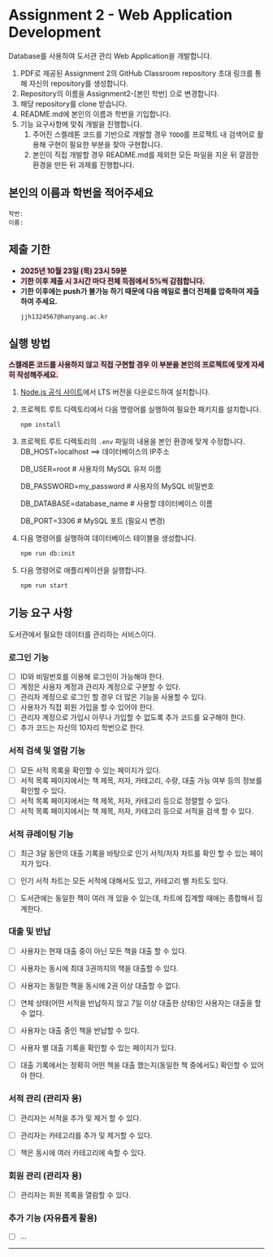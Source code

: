 # Assignment 2 - Web Application Development

Database를 사용하여 도서관 관리 Web Application을 개발합니다.

1. PDF로 제공된 Assignment 2의 GitHub Classroom repository 초대 링크를 통해 자신의 repository를 생성합니다.
2. Repository의 이름을 Assignment2-[본인 학번] 으로 변경합니다.
3. 해당 repository를 clone 받습니다.
4. README.md에 본인의 이름과 학번을 기입합니다.
5. 기능 요구사항에 맞춰 개발을 진행합니다.
   1. 주어진 스켈레톤 코드를 기반으로 개발할 경우 `TODO`를 프로젝트 내 검색어로 활용해 구현이 필요한 부분을 찾아 구현합니다.
   2. 본인이 직접 개발할 경우 README.md를 제외한 모든 파일을 지운 뒤 깔끔한 환경을 만든 뒤 과제를 진행합니다.

## 본인의 이름과 학번을 적어주세요
```
학번:
이름:
```

## 제출 기한
- <b style='background-color: #ffdce0'>2025년 10월 23일 (목) 23시 59분</b>
- <b style='background-color: #ffdce0'>기한 이후 제출 시 3시간 마다 전체 득점에서 5%씩 감점합니다.</b>
- <b>기한 이후에는 push가 불가능 하기 때문에 다음 메일로 폴더 전체를 압축하여 제출하여 주세요.</b>
  ```
  jjh1324567@hanyang.ac.kr
  ```

## 실행 방법

<b style='background-color: #ffdce0'>스켈레톤 코드를 사용하지 않고 직접 구현할 경우 이 부분을 본인의 프로젝트에 맞게 자세히 작성해주세요.</b>

1. [Node.js 공식 사이트](https://nodejs.org/)에서 LTS 버전을 다운로드하여 설치합니다.

2. 프로젝트 루트 디렉토리에서 다음 명령어를 실행하여 필요한 패키지를 설치합니다.
    ```bash
    npm install
    ```

3. 프로젝트 루트 디렉토리의 `.env` 파일의 내용을 본인 환경에 맞게 수정합니다.
    DB_HOST=localhost ==> 데이터베이스의 IP주소

    DB_USER=root # 사용자의 MySQL 유저 이름

    DB_PASSWORD=my_password # 사용자의 MySQL 비밀번호

    DB_DATABASE=database_name # 사용할 데이터베이스 이름
    
    DB_PORT=3306 # MySQL 포트 (필요시 변경)


4. 다음 명령어를 실행하여 데이터베이스 테이블을 생성합니다.
    ```bash
    npm run db:init
    ```

5. 다음 명령어로 애플리케이션을 실행합니다.
    ```bash
    npm run start
    ```

## 기능 요구 사항

도서관에서 필요한 데이터를 관리하는 서비스이다.

### 로그인 기능

- [ ] ID와 비밀번호를 이용해 로그인이 가능해야 한다.
- [ ] 계정은 사용자 계정과 관리자 계정으로 구분할 수 있다.
- [ ] 관리자 계정으로 로그인 할 경우 더 많은 기능을 사용할 수 있다.
- [ ] 사용자가 직접 회원 가입을 할 수 있어야 한다.
- [ ] 관리자 계정으로 가입시 아무나 가입할 수 없도록 추가 코드를 요구해야 한다.
- [ ] 추가 코드는 자신의 10자리 학번으로 한다.

### 서적 검색 및 열람 기능

- [ ] 모든 서적 목록을 확인할 수 있는 페이지가 있다.
- [ ] 서적 목록 페이지에서는 책 제목, 저자, 카테고리, 수량, 대출 가능 여부 등의 정보를 확인할 수 있다.
- [ ] 서적 목록 페이지에서는 책 제목, 저자, 카테고리 등으로 정렬할 수 있다.
- [ ] 서적 목록 페이지에서는 책 제목, 저자, 카테고리 등으로 서적을 검색 할 수 있다.

### 서적 큐레이팅 기능

- [ ] 최근 3달 동안의 대출 기록을 바탕으로 인기 서적/저자 차트를 확인 할 수 있는 페이지가 있다.
- [ ] 인기 서적 차트는 모든 서적에 대해서도 있고, 카테고리 별 차트도 있다.
- [ ] 도서관에는 동일한 책이 여러 개 있을 수 있는데, 차트에 집계할 때에는 종합해서 집계한다.


### 대출 및 반납

- [ ] 사용자는 현재 대출 중이 아닌 모든 책을 대출 할 수 있다.
- [ ] 사용자는 동시에 최대 3권까지의 책을 대출할 수 있다.
- [ ] 사용자는 동일한 책을 동시에 2권 이상 대출할 수 없다.
- [ ] 연체 상태(어떤 서적을 반납하지 않고 7일 이상 대출한 상태)인 사용자는 대출을 할 수 없다.
- [ ] 사용자는 대출 중인 책을 반납할 수 있다.
- [ ] 사용자 별 대출 기록을 확인할 수 있는 페이지가 있다.
- [ ] 대출 기록에서는 정확히 어떤 책을 대출 했는지(동일한 책 중에서도) 확인할 수 있어야 한다.


### 서적 관리 (관리자 용)

- [ ] 관리자는 서적을 추가 및 제거 할 수 있다.
- [ ] 관리자는 카테고리를 추가 및 제거할 수 있다.
- [ ] 책은 동시에 여러 카테고리에 속할 수 있다.


### 회원 관리 (관리자 용)

- [ ] 관리자는 회원  목록을 열람할 수 있다.

### 추가 기능 (자유롭게 활용)

- [ ] ...
---